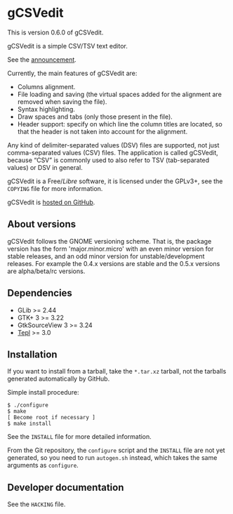 gCSVedit
========

This is version 0.6.0 of gCSVedit.

gCSVedit is a simple CSV/TSV text editor.

See the [announcement](https://blogs.gnome.org/swilmet/2015/11/03/announcing-gcsvedit-a-simple-text-editor-to-edit-csv-files/).

Currently, the main features of gCSVedit are:
- Columns alignment.
- File loading and saving (the virtual spaces added for the alignment are
  removed when saving the file).
- Syntax highlighting.
- Draw spaces and tabs (only those present in the file).
- Header support: specify on which line the column titles are located, so that
  the header is not taken into account for the alignment.

Any kind of delimiter-separated values (DSV) files are supported, not just
comma-separated values (CSV) files. The application is called gCSVedit, because
“CSV” is commonly used to also refer to TSV (tab-separated values) or DSV in
general.

gCSVedit is a Free/_Libre_ software, it is licensed under the GPLv3+, see the
`COPYING` file for more information.

gCSVedit is [hosted on GitHub](https://github.com/swilmet/gCSVedit).

About versions
--------------

gCSVedit follows the GNOME versioning scheme. That is, the package version has
the form 'major.minor.micro' with an even minor version for stable releases,
and an odd minor version for unstable/development releases. For example the
0.4.x versions are stable and the 0.5.x versions are alpha/beta/rc versions.

Dependencies
------------

- GLib >= 2.44
- GTK+ 3 >= 3.22
- GtkSourceView 3 >= 3.24
- [Tepl](https://wiki.gnome.org/Projects/Tepl) >= 3.0

Installation
------------

If you want to install from a tarball, take the `*.tar.xz` tarball, not the
tarballs generated automatically by GitHub.

Simple install procedure:

```
$ ./configure
$ make
[ Become root if necessary ]
$ make install
```

See the `INSTALL` file for more detailed information.

From the Git repository, the `configure` script and the `INSTALL` file are not
yet generated, so you need to run `autogen.sh` instead, which takes the same
arguments as `configure`.

Developer documentation
-----------------------

See the `HACKING` file.
